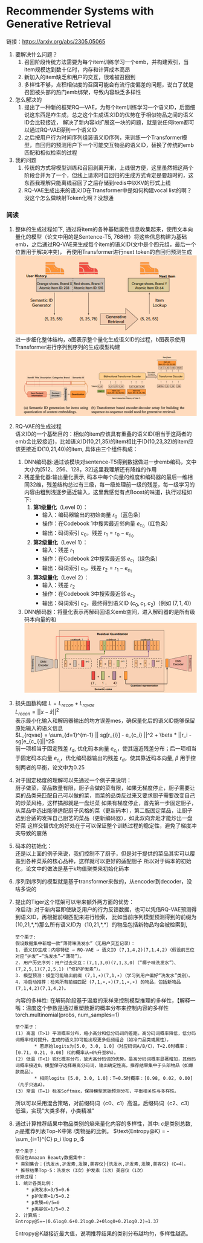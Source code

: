 # Recommender Systems with Generative Retrieval  

链接：https://arxiv.org/abs/2305.05065

1. 要解决什么问题？ 
   1. 召回阶段传统方法需要为每个item训练学习一个emb，并构建索引，当item规模达到数十亿时，内存和计算成本高昂  
   2. 新加入的item缺乏和用户的交互，很难被召回到
   3. 多样性不够，点积相似度的召回可能会有流行度偏差的问题，说白了就是召回被头部的热门emb绑架，导致内容缺乏多样性
2. 怎么解决的
   1. 提出了一种新的框架RQ—VAE，为每个item训练学习一个语义ID，后面细说这东西是咋生成，总之这个生成语义ID的优势在于相似物品之间的语义ID会比较接近，
   解决了新内容id扩展这一块的问题，就是说任何item都可以通过RQ-VAE得到一个语义ID
   2. 之后按用户行为时间序列组装语义ID序列，来训练一个Transformer模型，自回归的预测用户下一个可能交互物品的语义ID，替换了传统的emb匹配和相似检索的过程
3. 我的问题
   1. 传统的方式将模型训练和召回剥离开来，上线很方便，这里虽然把这两个阶段合并为了一个，但线上请求时自回归的生成方式肯定是要超时的，这东西我理解只能离线召回了之后存储到redis中以KV的形式上线
   2. RQ-VAE生成出来的语义ID在Transformer中是如何构建vocal list的啊？没这个怎么做映射Token化啊？没想通

### 阅读
1. 整体的生成过程如下, 通过将item的各种基础属性信息收集起来，使用文本向量化的模型（论文中用的是Sentence-T5, 768维）将这些信息构建为基础emb，之后通过RQ-VAE来生成每个item的语义ID(文中是个四元组，最后一个位置用于解决冲突)，
再使用Transformer进行next token的自回归预测生成  
![img.png](../pic/recall_0703_img1.png)  
进一步细化整体结构，a图表示整个量化生成语义ID的过程，b图表示使用Transformer进行序列到序列的生成模型构建
![img.png](../pic/recall_0703_img2.png)

2. RQ-VAE的生成过程  
语义ID的一个基础目的：相似的item应该具有重叠的语义ID(相当于这两者的emb会比较接近)，比如语义ID(10,21,35)的item相比于ID(10,23,32)的item应该更接近ID(10,21,40)的item,
具体由三个组件构成：  
   1. DNN编码器:通过该模块对sentence-T5得到数据做进一步emb编码，文中大小为[512、256、128，32]这里我理解还有降维的作用  
   2. 残差量化器:输出量化表示, 码本中每个向量的维度和编码器的最后一维相同32维，残差结构总过有三级，每一级处理前一级的残差，每一级学习的内容由粗到浅逐步逼近输入，这里我感觉有点Boost的味道，执行过程如下:
      1. **第1级量化**（Level 0）：
         - 输入：编码器输出的初始向量 $r_0$（蓝色条）
         - 操作：在Codebook 1中搜索最近邻向量 $e_{c_0}$（红色条）
         - 输出：码词索引 $c_0$，残差 $r_1 = r_0 - e_{c_0}$
      2. **第2级量化**（Level 1）：
         - 输入：残差 $r_1$
         - 操作：在Codebook 2中搜索最近邻 $e_{c_1}$（绿色条）
         - 输出：码词索引 $c_1$，残差 $r_2 = r_1 - e_{c_1}$
      3. **第3级量化**（Level 2）：
         - 输入：残差 $r_2$
         - 操作：在Codebook 3中搜索最近邻 $e_{c_2}$
         - 输出：码词索引 $c_2$，最终得到语义ID $(c_0, c_1, c_2)$（例如 $(7, 1, 4)$）
   3. DNN解码器：将量化表示再解码回语义emb空间，进入解码器的是所有级码本向量的和
         ![img.png](../pic/recall_0703_img3.png)
   

3. 损失函数构建 $L = L_{recon} + L_{rqvae}$  
$L_{recon} = ||x - \hat{x}||^2$   
表示最小化输入和解码器输出的均方误差mes，确保量化后的语义ID能够保留原始输入的语义信息  
$L_{rqvae} = \sum_{d=1}^{m-1} || sg[r_{i}] - e_{c_i} ||^2 + \beta * ||r_i - sg[e_{c_i}]||^2$   
前一项相当于固定残差 $r_d$, 优化码本向量 $e_{c_i}$，使其逼近残差分布；后一项相当于固定码本向量 $e_{c_i}$，优化编码器输出的残差 $r_d$，使其靠近码本向量, $\beta$ 用于控制两者的平衡，论文中为0.25


4. 对于固定梯度的理解可以先通过一个例子来说明：  
   厨子做菜，菜品数量有限，厨子会做的菜有限，如果无梯度停止，厨子需要让菜的品类来匹配自己可以做的菜，而菜的品类反过来又要求厨子需要改变自己的炒菜风格，这样搞那就是一盘烂菜
   如果有梯度停止，首先第一步固定厨子，从菜品中选出能够适配厨子风格的菜（更新码本），第二版固定菜品，让厨子选到合适的发挥自己厨艺的菜品（更新编码器），如此双向奔赴才能炒出一盘好菜
   这样交替优化的好处在于可以保证整个训练过程的稳定性，避免了梯度冲突导致的震荡


5. 码本的初始化：  
   还是以上面的例子来说，我们控制不了厨子，但是对于提供的菜品其实可以覆盖到各种菜系的核心品种，这样就可以更好的适配厨子
   所以对于码本的初始化，论文中的做法是基于k均值聚类来初始化码本


6. 序列到序列的模型就是基于transformer来做的，从encoder到decoder，没啥多说的


7. 提出的Tiger这个框架可以带来额外两方面的优势：  
   冷启动: 对于新内容即使缺乏用户的行为反馈数据，也可以凭借RQ-VAE预测得到语义ID，再根据前缀匹配来进行检索，
   比如当前序列模型预测得到的前缀为(10,21,\*,\*)那么所有语义ID为（10,21,\*,\*）的物品包括新物品均会被检索到, 
   ```
   举个栗子: 
   假设数据集中新增一款“薄荷味洗发水”（无用户交互记录）：
   1. 语义ID生成：内容特征 → RQ-VAE → 语义ID (7,1,4,2)(7,1,4,2)（假设前三位对应“护发”→“洗发水”→“薄荷”）。
   2. 用户历史序列：用户过去交互：(7,1,3,0)(7,1,3,0)（“椰子味洗发水”）、(7,2,5,1)(7,2,5,1)（“修护护发素”）。
   3. 模型预测：模型可能输出前缀 (7,1,∗)(7,1,∗)（学习到用户偏好“洗发水”类别）。
   4. 冷启动推荐：检索所有前缀匹配 (7,1,∗,∗)(7,1,∗,∗) 的物品，包括新物品 (7,1,4,2)(7,1,4,2)。
      ```

   内容的多样性:
   在解码阶段基于温度的采样来控制模型推理的多样性，【解释一嘴：温度这个参数是通过重塑数据的概率分布来控制内容的多样性 torch.multinomial(probs, num_samples=1)
   ```
   举个栗子：
   (1) 高温（T>1）平滑概率分布，缩小高分和低分码词的差距。高分码词概率降低，低分码词概率相对提升。生成的语义ID可能出现更多低频组合（如冷门品类或属性）。
          * 若原始logits为[5.0, 3.0, 1.0]（对应码词A/B/C），T=2.0时概率：[0.71, 0.21, 0.08]（C的概率从≈0%升至8%）。
   (2) 低温（T<1）锐化概率分布，放大高分码词的优势。最高分码词概率显著增加，其他码词概率接近0。模型保守选择最高分码词，输出确定性高，推荐结果集中于头部物品（如爆款商品）。
          * 相同logits [5.0, 3.0, 1.0]：T=0.5时概率：[0.98, 0.02, 0.00]（几乎只选A）。
   (3) 常温（T=1）标准Softmax，保持模型原始预测分布，平衡相关性与多样性。
      ```
   所以可以采用混合策略，对前缀码词（c0、c1）高温，后缀码词（c2、c3）低温，实现"大类多样，小类精准"


8. 通过计算推荐结果中物品类别的熵来量化内容的多样性，其中: $c$是类别总数, $p_i$是推荐列表Top-K中第 $i$类物品的比例。
$\text{Entropy@K} = - \sum_{i=1}^{C} p_i \log p_i$
   ```
   举个栗子：
   假设在Amazon Beauty数据集中：
   * 类别集合：{洗发水,护发素,发膜,美容仪}{洗发水,护发素,发膜,美容仪}（C=4）。
   * 推荐结果Top-5：洗发水（3次）护发素（1次）美容仪（1次）
   计算过程：
   1. 统计各类比例：
       * p洗发水=3/5=0.6
       * p护发素=1/5=0.2
       * p发膜=0/5=0
       * p美容仪=1/5=0.2
   2. 计算熵：
   Entropy@5=−(0.6log0.6+0.2log0.2+0log0+0.2log0.2)≈1.37
   ```
   Entropy@K越接近最大值，说明推荐结果的类别分布越均匀，多样性越高。
